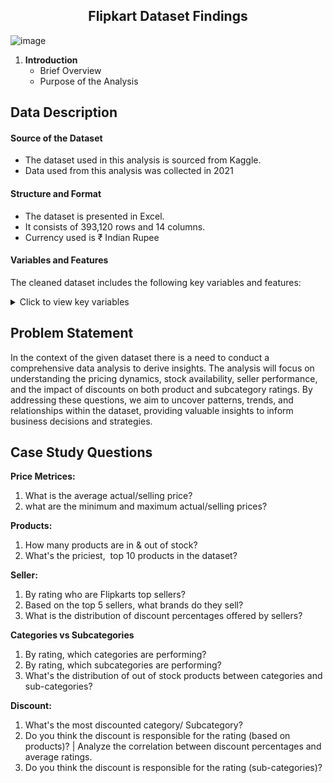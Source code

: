 <h2 align="center">
   Flipkart Dataset Findings
 </h2>

   ![image](https://github.com/TendaiPhikiso/Flipkart-Dataset-Findings/assets/57633068/a34a5855-26f1-4b7f-a0e8-75f69a341df9)
   
1. **Introduction**
   - Brief Overview
   - Purpose of the Analysis

## Data Description 
#### Source of the Dataset

- The dataset used in this analysis is sourced from Kaggle.
- Data used from this analysis was collected in 2021

#### Structure and Format

- The dataset is presented in Excel.
- It consists of 393,120 rows and 14 columns.
- Currency used is ₹ Indian Rupee

#### Variables and Features
The cleaned dataset includes the following key variables and features:
<details>
<summary>
Click to view key variables
</summary>

1. **product_id**: Identifier assigned to each unique product in the dataset.
2. **actual_price**: The original price of the product before any discounts.
3. **average_rating**: The average customer rating based on reviews for the product.
4. **category**: The primary grouping/type that defines the product.
5. **discount**: The reduction percentage applied to the product's original price.
6. **out_of_stock**: Indicates whether the product is currently unavailable for purchase.
7. **seller**: The Individual selling the product.
8. **selling_price**: The current price at which the product is being offered for sale.
9. **sub_category**: More detailed classification within the main category, providing additional product details.
10. **brand**: The brand associated with the product.

</details>


## Problem Statement
In the context of the given dataset there is a need to conduct a comprehensive data analysis to derive  insights. The analysis will focus on understanding the pricing dynamics, stock availability, seller performance, and the impact of discounts on both product and subcategory ratings. By addressing these questions, we aim to uncover patterns, trends, and relationships within the dataset, providing valuable insights to inform business decisions and strategies.

## Case Study Questions 
**Price Metrices:**

1. What is the average actual/selling price?
3. what are the minimum and maximum actual/selling prices?

**Products:**

1. How many products are in & out of stock?
2. What's the priciest,  top 10 products in the dataset?

**Seller:**

1. By rating who are Flipkarts top sellers?
2. Based on the top 5 sellers, what brands do they sell?
3. What is the distribution of discount percentages offered by sellers?

**Categories vs Subcategories** 

1. By rating, which categories are performing?
2. By rating, which subcategories are performing?
3. What's the distribution of out of stock products
between categories and sub-categories?

**Discount:**

1. What's the most discounted category/ Subcategory?
2. Do you think the discount is responsible for the rating (based on products)? | Analyze the correlation between discount percentages and average ratings.
3. Do you think the discount is responsible for the rating (sub-categories)?
